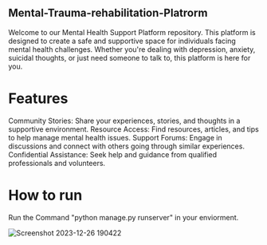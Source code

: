 ## Mental-Trauma-rehabilitation-Platrorm
Welcome to our Mental Health Support Platform repository. This platform is designed to create a safe and supportive space for individuals facing mental health challenges. Whether you're dealing with depression, anxiety, suicidal thoughts, or just need someone to talk to, this platform is here for you.

# Features
Community Stories: Share your experiences, stories, and thoughts in a supportive environment.
Resource Access: Find resources, articles, and tips to help manage mental health issues.
Support Forums: Engage in discussions and connect with others going through similar experiences.
Confidential Assistance: Seek help and guidance from qualified professionals and volunteers.

# How to run
Run the Command "python manage.py runserver" in your enviorment.

![Screenshot 2023-12-26 190422](https://github.com/mohd-adeeb011/Mental-Trauma-Rehabilitation-Platfrom/assets/110835808/93e8c5b5-d2a0-4ddc-8c7b-d8e6f4a5a292)
